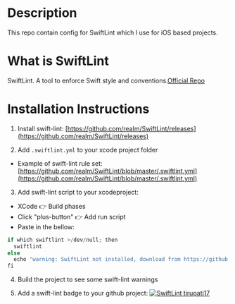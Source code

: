 # Description
This repo contain config for SwiftLint which I use for iOS based projects.

# What is SwiftLint
SwiftLint. A tool to enforce Swift style and conventions.[Official Repo](https://github.com/realm/SwiftLint)


# Installation Instructions
1. Install swift-lint: [https://github.com/realm/SwiftLint/releases](https://github.com/realm/SwiftLint/releases)   

2. Add `.swiftlint.yml` to your xcode project folder
  - Example of swift-lint rule set: [https://github.com/realm/SwiftLint/blob/master/.swiftlint.yml](https://github.com/realm/SwiftLint/blob/master/.swiftlint.yml)

3. Add swift-lint script to your xcodeproject:

  - XCode 👉 Build phases
  - Click "plus-button" 👉 Add run script
  - Paste in the bellow:

```swift
if which swiftlint >/dev/null; then
  swiftlint
else
  echo "warning: SwiftLint not installed, download from https://github.com/realm/SwiftLint"
fi
```

4. Build the project to see some swift-lint warnings

5. Add a swift-lint badge to your github project:
  [![SwiftLint tirupati17](https://img.shields.io/badge/SwiftLint-tirupati17-brightgreen)](https://github.com/tirupati17/swiftlint-tirupati)  



